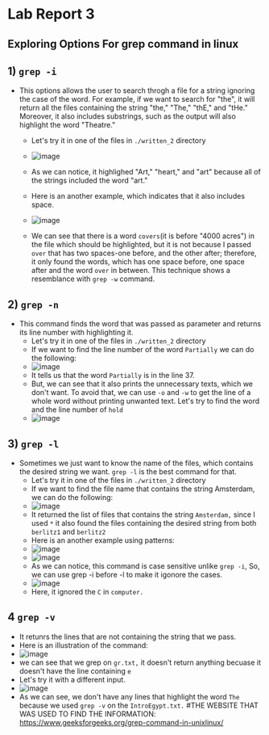 # Lab Report 3
## Exploring Options For grep command in linux
## 1) `grep -i` 
  * This options allows the user to search throgh a file for a string ignoring the case of the word. For example, if we want to search for "the", it will return all the files
    containing the string "the," "The," "thE," and "tHe." Moreover, it also includes substrings, such as the output will also highlight the word "Theatre."
    * Let's try it in one of the files in `./written_2` directory
    * ![image](https://user-images.githubusercontent.com/122571122/218204918-1146bf29-fb85-4127-ad2a-fa37e5c5175c.png)
    * As we can notice, it highlighed "Art," "heart," and "art" because all of the strings included the word "art."
    * Here is an another example, which indicates that it also includes space. 
    * ![image](https://user-images.githubusercontent.com/122571122/218205664-dd5263a9-69e9-4402-915a-74a7c6369f33.png)
    
    * We can see that there is a word `covers`(it is before "4000 acres") in the file which should be highlighted, but it is not because I passed ` over ` that has two spaces-one before, and the other
    after; therefore, it only found the words, which has one space before, one space after and the word `over` in between. This technique shows a resemblance with `grep -w` command.
## 2) `grep -n`
 * This command finds the word that was passed as parameter and returns its line number with highlighting it. 
   * Let's try it in one of the files in `./written_2` directory
   * If we want to find the line number of the word `Partially` we can do the following:
   * ![image](https://user-images.githubusercontent.com/122571122/218275529-acf06c66-9509-4389-987c-0c8b180d5f2f.png)
   * It tells us that the word `Partially` is in the line 37.
   * But, we can see that it also prints the unnecessary texts, which we don't want. To avoid that, we can use `-o` and `-w` to get the line of a whole word without            printing unwanted text. Let's try to find the word and the line number of `hold`
   *  ![image](https://user-images.githubusercontent.com/122571122/218275627-d7045ec4-48c1-43b7-a0ab-ac50bc907f51.png)

## 3) `grep -l` 
 * Sometimes we just want to know the name of the files, which contains the desired string we want. `grep -l` is the best command for that.
   * Let's try it in one of the files in `./written_2` directory
   * If we want to find the file name that contains the string Amsterdam, we can do the following:
   * ![image](https://user-images.githubusercontent.com/122571122/218347863-ef58a4c3-1397-40a7-afe7-af4c36094d86.png)
   * It returned the list of files that contains the string `Amsterdam,` since I used `*` it also found the files containing the desired string from both `berlitz1` and `berlitz2`
   * Here is an another example using patterns:
   * ![image](https://user-images.githubusercontent.com/122571122/218348697-304c8763-0387-436f-ae44-b4c9f78af0ee.png)
   * ![image](https://user-images.githubusercontent.com/122571122/218348714-63e27722-364e-48ec-bb66-ba67f6becded.png)
   * As we can notice, this command is case sensitive unlike `grep -i`, So, we can use grep -i before -l to make it igonore the cases.
   * ![image](https://user-images.githubusercontent.com/122571122/218348857-646008b4-22bc-4939-abeb-83b2fe5cd8d9.png)
   * Here, it ignored the `C` in `computer.`
## 4 `grep -v` 
 * It retunrs the lines that are not containing the string that we pass. 
 * Here is an illustration of the command:
 * ![image](https://user-images.githubusercontent.com/122571122/218349664-77f08ca1-70dd-4e87-8e3a-ebebee78f4f5.png)
 * we can see that we grep on `gr.txt,` it doesn't return anything becuase it doesn't have the line containing `e`
 * Let's  try it with a different input.
 * ![image](https://user-images.githubusercontent.com/122571122/218352103-f0df5a4f-6398-4b92-8d52-e292558b1460.png)
 * As we can see, we don't have any lines that highlight the word `The` because we used `grep -v` on the `IntroEgypt.txt.`
 #THE WEBSITE THAT WAS USED TO FIND THE INFORMATION: https://www.geeksforgeeks.org/grep-command-in-unixlinux/




